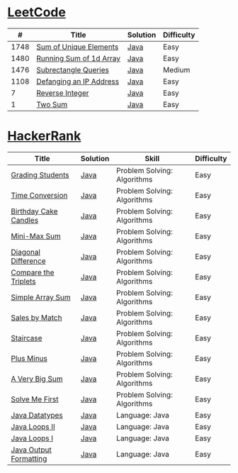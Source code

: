 # [LeetCode](https://leetcode.com/)

| # | Title | Solution | Difficulty |
|---| ----- | -------- | ---------- |
|1748|[Sum of Unique Elements](https://leetcode.com/problems/sum-of-unique-elements/) | [Java](https://github.com/MaksNazarenko/competitive-programming/tree/master/leetcode/java/com/maksnazarenko/sum_of_unique_elements)|Easy|
|1480|[Running Sum of 1d Array](https://leetcode.com/problems/running-sum-of-1d-array/) | [Java](https://github.com/MaksNazarenko/competitive-programming/tree/master/leetcode/java/com/maksnazarenko/running_sum_of_1d_array)|Easy|
|1476|[Subrectangle Queries](https://leetcode.com/problems/subrectangle-queries/) | [Java](https://github.com/MaksNazarenko/competitive-programming/tree/master/leetcode/java/com/maksnazarenko/subrectangle_queries)|Medium|
|1108|[Defanging an IP Address](https://leetcode.com/problems/defanging-an-ip-address/) | [Java](https://github.com/MaksNazarenko/competitive-programming/tree/master/leetcode/java/com/maksnazarenko/defanging_an_ip_address)|Easy|
|7|[Reverse Integer](https://leetcode.com/problems/reverse-integer/) | [Java](https://github.com/MaksNazarenko/competitive-programming/tree/master/leetcode/java/com/maksnazarenko/reverse_integer)|Easy|
|1|[Two Sum](https://leetcode.com/problems/two-sum/) | [Java](https://github.com/MaksNazarenko/competitive-programming/tree/master/leetcode/java/com/maksnazarenko/two_sum)|Easy|


# [HackerRank](https://www.hackerrank.com/)

| Title | Solution | Skill|Difficulty |
| ----- | -------- | ---- |---------- |
|[Grading Students](https://www.hackerrank.com/challenges/grading/problem) | [Java](https://github.com/MaksNazarenko/competitive-programming/tree/master/hackerrank/java/com/maksnazarenko/problem_solving/algorithms/grading)|Problem Solving: Algorithms|Easy|
|[Time Conversion](https://www.hackerrank.com/challenges/time-conversion/problem) | [Java](https://github.com/MaksNazarenko/competitive-programming/tree/master/hackerrank/java/com/maksnazarenko/problem_solving/algorithms/time_conversion)|Problem Solving: Algorithms|Easy|
|[Birthday Cake Candles](https://www.hackerrank.com/challenges/birthday-cake-candles/problem) | [Java](https://github.com/MaksNazarenko/competitive-programming/tree/master/hackerrank/java/com/maksnazarenko/problem_solving/algorithms/birthday_cake_candles)|Problem Solving: Algorithms|Easy|
|[Mini-Max Sum](https://www.hackerrank.com/challenges/mini-max-sum/problem) | [Java](https://github.com/MaksNazarenko/competitive-programming/tree/master/hackerrank/java/com/maksnazarenko/problem_solving/algorithms/mini_max_sum)|Problem Solving: Algorithms|Easy|
|[Diagonal Difference](https://www.hackerrank.com/challenges/diagonal-difference/problem) | [Java](https://github.com/MaksNazarenko/competitive-programming/tree/master/hackerrank/java/com/maksnazarenko/problem_solving/algorithms/diagonal_difference)|Problem Solving: Algorithms|Easy|
|[Compare the Triplets](https://www.hackerrank.com/challenges/compare-the-triplets/problem) | [Java](https://github.com/MaksNazarenko/competitive-programming/tree/master/hackerrank/java/com/maksnazarenko/problem_solving/algorithms/compare_the_triplets)|Problem Solving: Algorithms|Easy|
|[Simple Array Sum](https://www.hackerrank.com/challenges/simple-array-sum/problem) | [Java](https://github.com/MaksNazarenko/competitive-programming/tree/master/hackerrank/java/com/maksnazarenko/problem_solving/algorithms/simple_array_sum)|Problem Solving: Algorithms|Easy|
|[Sales by Match](https://www.hackerrank.com/challenges/sock-merchant/problem) | [Java](https://github.com/MaksNazarenko/competitive-programming/tree/master/hackerrank/java/com/maksnazarenko/problem_solving/algorithms/sales_by_match)|Problem Solving: Algorithms|Easy|
|[Staircase](https://www.hackerrank.com/challenges/staircase/problem) | [Java](https://github.com/MaksNazarenko/competitive-programming/tree/master/hackerrank/java/com/maksnazarenko/problem_solving/algorithms/staircase)|Problem Solving: Algorithms|Easy|
|[Plus Minus](https://www.hackerrank.com/challenges/plus-minus/problem) | [Java](https://github.com/MaksNazarenko/competitive-programming/tree/master/hackerrank/java/com/maksnazarenko/problem_solving/algorithms/plus_minus)|Problem Solving: Algorithms|Easy|
|[A Very Big Sum](https://www.hackerrank.com/challenges/a-very-big-sum/problem) | [Java](https://github.com/MaksNazarenko/competitive-programming/tree/master/hackerrank/java/com/maksnazarenko/problem_solving/algorithms/a_very_big_sum)|Problem Solving: Algorithms|Easy|
|[Solve Me First](https://www.hackerrank.com/challenges/solve-me-first/problem) | [Java](https://github.com/MaksNazarenko/competitive-programming/tree/master/hackerrank/java/com/maksnazarenko/problem_solving/algorithms/solve_me_first)|Problem Solving: Algorithms|Easy|
|[Java Datatypes](https://www.hackerrank.com/challenges/java-datatypes/problem) | [Java](https://github.com/MaksNazarenko/competitive-programming/tree/master/hackerrank/java/com/maksnazarenko/language_proficiency/java/java_datatypes)|Language: Java|Easy|
|[Java Loops II](https://www.hackerrank.com/challenges/java-loops/problem) | [Java](https://github.com/MaksNazarenko/competitive-programming/tree/master/hackerrank/java/com/maksnazarenko/language_proficiency/java/java_loops)|Language: Java|Easy|
|[Java Loops I](https://www.hackerrank.com/challenges/java-loops-i/problem) | [Java](https://github.com/MaksNazarenko/competitive-programming/tree/master/hackerrank/java/com/maksnazarenko/language_proficiency/java/java_loops_i)|Language: Java|Easy|
|[Java Output Formatting](https://www.hackerrank.com/challenges/java-output-formatting/problem) | [Java](https://github.com/MaksNazarenko/competitive-programming/tree/master/hackerrank/java/com/maksnazarenko/language_proficiency/java/java_output_formatting)|Language: Java|Easy|
